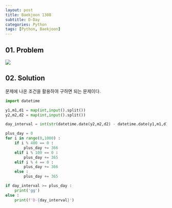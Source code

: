 ```yaml
---
layout: post
title: Baekjoon 1308
subtitle: D-Day
categories: Python
tags: [Python, Baekjoon]
---
```


## 01. Problem

<img src="https://github.com/WoojinJeonkr/WoojinJeonkr.github.io/blob/main/assets/images/post_image/baekjoon_1308.png?raw=true">

## 02. Solution

문제에 나온 조건을 활용하여 구하면 되는 문제이다.

```Python
import datetime

y1,m1,d1 = map(int,input().split())
y2,m2,d2 = map(int,input().split())

day_interval = int(str(datetime.date(y2,m2,d2) - datetime.date(y1,m1,d1)).split()[0])

plus_day = 0 
for i in range(0,1000) :
    if i % 400 == 0 :
        plus_day += 366
    elif i % 100 == 0 :
        plus_day += 365
    elif i % 4 == 0 :
        plus_day += 366
    else :
        plus_day += 365

if day_interval >= plus_day :
    print('gg')
else :
    print(f'D-{day_interval}')
```
